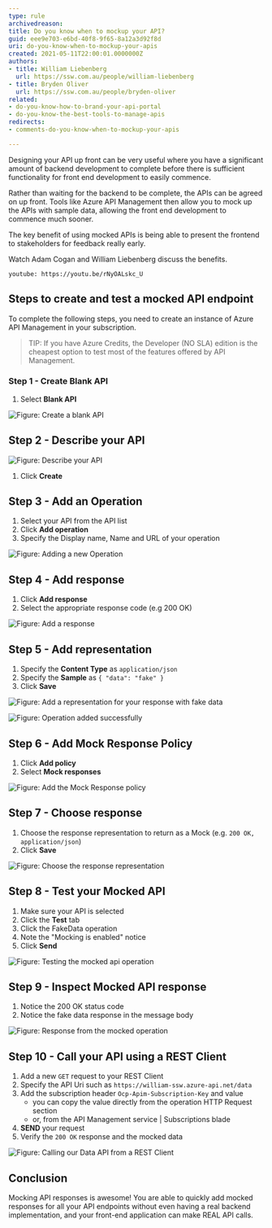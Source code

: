 ```yaml
---
type: rule
archivedreason: 
title: Do you know when to mockup your API?
guid: eee9e703-e6bd-40f8-9f65-8a12a3d92f8d
uri: do-you-know-when-to-mockup-your-apis
created: 2021-05-11T22:00:01.0000000Z
authors:
- title: William Liebenberg
  url: https://ssw.com.au/people/william-liebenberg
- title: Bryden Oliver
  url: https://ssw.com.au/people/bryden-oliver
related: 
- do-you-know-how-to-brand-your-api-portal
- do-you-know-the-best-tools-to-manage-apis
redirects:
- comments-do-you-know-when-to-mockup-your-apis

---
```


Designing your API up front can be very useful where you have a significant amount of backend development to complete before there is sufficient functionality for front end development to easily commence.

<!--endintro-->

Rather than waiting for the backend to be complete, the APIs can be agreed on up front. Tools like Azure API Management then allow you to mock up the APIs with sample data, allowing the front end development to commence much sooner.

The key benefit of using mocked APIs is being able to present the frontend to stakeholders for feedback really early.

Watch Adam Cogan and William Liebenberg discuss the benefits.

`youtube: https://youtu.be/rNyOALskc_U`

## Steps to create and test a mocked API endpoint

To complete the following steps, you need to create an instance of Azure API Management in your subscription.

> TIP: If you have Azure Credits, the Developer (NO SLA) edition is the cheapest option to test most of the features offered by API Management.

### Step 1 - Create Blank API

1. Select **Blank API**

![Figure: Create a blank API](step1-create-blank-api.png)

## Step 2 - Describe your API

![Figure: Describe your API](step2-describe-your-api.png)

1. Click **Create**

## Step 3 - Add an Operation

1. Select your API from the API list
2. Click **Add operation**
3. Specify the Display name, Name and URL of your operation 

![Figure: Adding a new Operation](step3-add-operation.png)

## Step 4 - Add response

1. Click **Add response**
2. Select the appropriate response code (e.g 200 OK)

![Figure: Add a response](step4-add-response.png)

## Step 5 - Add representation

1. Specify the **Content Type** as `application/json`
2. Specify the **Sample** as `{ "data": "fake" }`
3. Click **Save**
  
![Figure: Add a representation for your response with fake data](step5-add-represtntation.png)

![Figure: Operation added successfully](step5-operation-done.png)

## Step 6 - Add Mock Response Policy

1. Click **Add policy**
2. Select **Mock responses**

![Figure: Add the Mock Response policy](step6-add-mock-response-policy.png)

## Step 7 - Choose response

1. Choose the response representation to return as a Mock (e.g. `200 OK, application/json`)
2. Click **Save**

![Figure: Choose the response representation](step7-choose-response-representation.png)

## Step 8 - Test your Mocked API

1. Make sure your API is selected
2. Click the **Test** tab
3. Click the FakeData operation
4. Note the "Mocking is enabled" notice
5. Click **Send**

![Figure: Testing the mocked api operation](step8-test-mock-api.png)

## Step 9 - Inspect Mocked API response

1. Notice the 200 OK status code
2. Notice the fake data response in the message body

![Figure: Response from the mocked operation](step9-inspect-mocked-api-reponse.png)

## Step 10 - Call your API using a REST Client

1. Add a new `GET` request to your REST Client
2. Specify the API Uri such as `https://william-ssw.azure-api.net/data`
3. Add the subscription header `Ocp-Apim-Subscription-Key` and value
     - you can copy the value directly from the operation HTTP Request section
     - or, from the API Management service | Subscriptions blade
4. **SEND** your request
5. Verify the `200 OK` response and the mocked data

![Figure: Calling our Data API from a REST Client](step10-call-from-rest-client.png)

## Conclusion

Mocking API responses is awesome! You are able to quickly add mocked responses for all your API endpoints without even having a real backend implementation, and your front-end application can make REAL API calls. 
